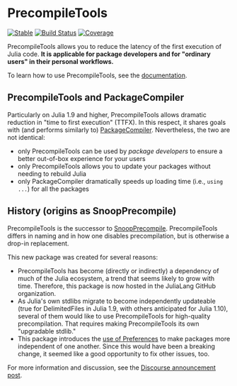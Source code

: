 # PrecompileTools

[![Stable](https://img.shields.io/badge/docs-stable-blue.svg)](https://JuliaLang.github.io/PrecompileTools.jl/stable/)
[![Build Status](https://github.com/JuliaLang/PrecompileTools.jl/actions/workflows/CI.yml/badge.svg?branch=main)](https://github.com/JuliaLang/PrecompileTools.jl/actions/workflows/CI.yml?query=branch%3Amain)
[![Coverage](https://codecov.io/gh/JuliaLang/PrecompileTools.jl/branch/main/graph/badge.svg)](https://codecov.io/gh/JuliaLang/PrecompileTools.jl)

PrecompileTools allows you to reduce the latency of the first execution of Julia code.
**It is applicable for package developers and for "ordinary users" in their personal workflows.**

To learn how to use PrecompileTools, see the [documentation](https://JuliaLang.github.io/PrecompileTools.jl/stable/).

## PrecompileTools and PackageCompiler

Particularly on Julia 1.9 and higher, PrecompileTools allows dramatic reduction in "time to first execution" (TTFX).
In this respect, it shares goals with (and performs similarly to) [PackageCompiler](https://github.com/JuliaLang/PackageCompiler.jl).
Nevertheless, the two are not identical:

- only PrecompileTools can be used by *package developers* to ensure a better out-of-box experience for your users
- only PrecompileTools allows you to update your packages without needing to rebuild Julia
- only PackageCompiler dramatically speeds up loading time (i.e., `using ...`) for all the packages

## History (origins as SnoopPrecompile)

PrecompileTools is the successor to [SnoopPrecompile](https://github.com/timholy/SnoopCompile.jl/tree/master/SnoopPrecompile).
PrecompileTools differs in naming and in how one disables precompilation, but is otherwise a drop-in replacement.

This new package was created for several reasons:

- PrecompileTools has become (directly or indirectly) a dependency of much of the Julia ecosystem, a trend that seems likely to grow with time.
    Therefore, this package is now hosted in the JuliaLang GitHub organization.
- As Julia's own stdlibs migrate to become independently updateable (true for DelimitedFiles in Julia 1.9, with others anticipated for Julia 1.10), several of them would like to use PrecompileTools for high-quality precompilation. That requires making PrecompileTools its own "upgradable stdlib."
- This package introduces the [use of Preferences](https://github.com/timholy/SnoopCompile.jl/issues/356) to make packages more independent of one another. Since this would have been a breaking change, it seemed like a good opportunity to fix other issues, too.

For more information and discussion, see the [Discourse announcement post](https://discourse.julialang.org/t/ann-snoopprecompile-precompiletools/97882).
